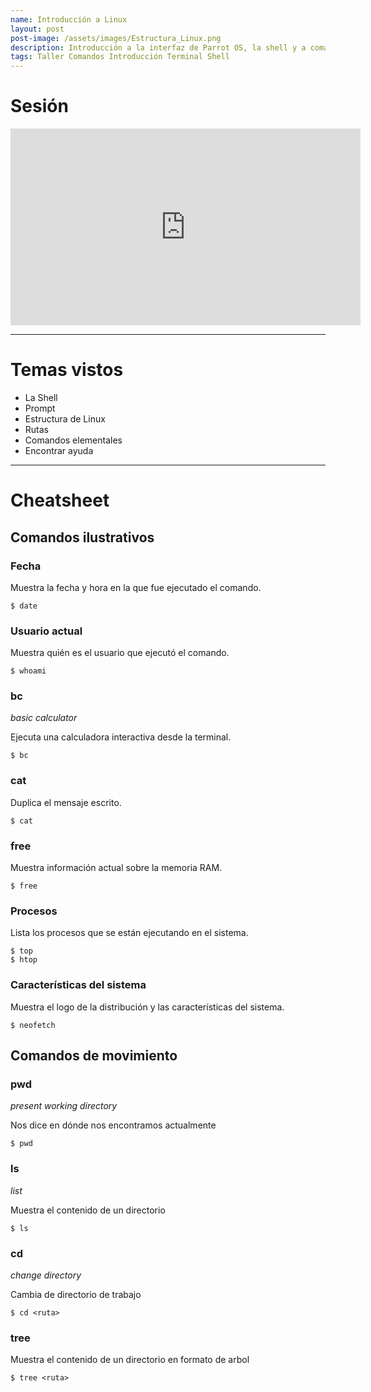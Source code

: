 ```yaml
---
name: Introducción a Linux
layout: post
post-image: /assets/images/Estructura_Linux.png
description: Introducción a la interfaz de Parrot OS, la shell y a comandos básicos. También se explica cómo se utilizan las rutas absolutas y relativas con comnados para movernos por el sistema desde la terminal.
tags: Taller Comandos Introducción Terminal Shell
---
```


# Sesión
<iframe width="560" height="315" src="https://www.youtube.com/embed/H6OepWNnRMc?start=58" title="YouTube video player" frameborder="0" allow="accelerometer; autoplay; clipboard-write; encrypted-media; gyroscope; picture-in-picture; web-share" allowfullscreen></iframe>

---
# Temas vistos
- La Shell
- Prompt
- Estructura de Linux
- Rutas
- Comandos elementales
- Encontrar ayuda

---
# Cheatsheet

## Comandos ilustrativos
### Fecha
Muestra la fecha y hora en la que fue ejecutado el comando.
```shell-session
$ date
```

### Usuario actual
Muestra quién es el usuario que ejecutó el comando.
```shell-session
$ whoami
```

### bc
_basic calculator_

Ejecuta una calculadora interactiva desde la terminal.
```shell-session
$ bc
```

### cat
Duplica el mensaje escrito.
```shell-session
$ cat
```


### free
Muestra información actual sobre la memoria RAM.
```shell-session
$ free
```


### Procesos
Lista los procesos que se están ejecutando en el sistema.
```shell-session
$ top
$ htop
```

### Características del sistema
Muestra el logo de la distribución y las características del sistema.
```shell-session
$ neofetch
```

## Comandos de movimiento
### pwd
_present working directory_

Nos dice en dónde nos encontramos actualmente

```shell-session
$ pwd
```
### ls
_list_

Muestra el contenido de un directorio

```shell-session
$ ls
```

### cd
_change directory_

Cambia de directorio de trabajo

```shell-session
$ cd <ruta>
```

### tree
Muestra el contenido de un directorio en formato de arbol

```shell-session
$ tree <ruta>
```
